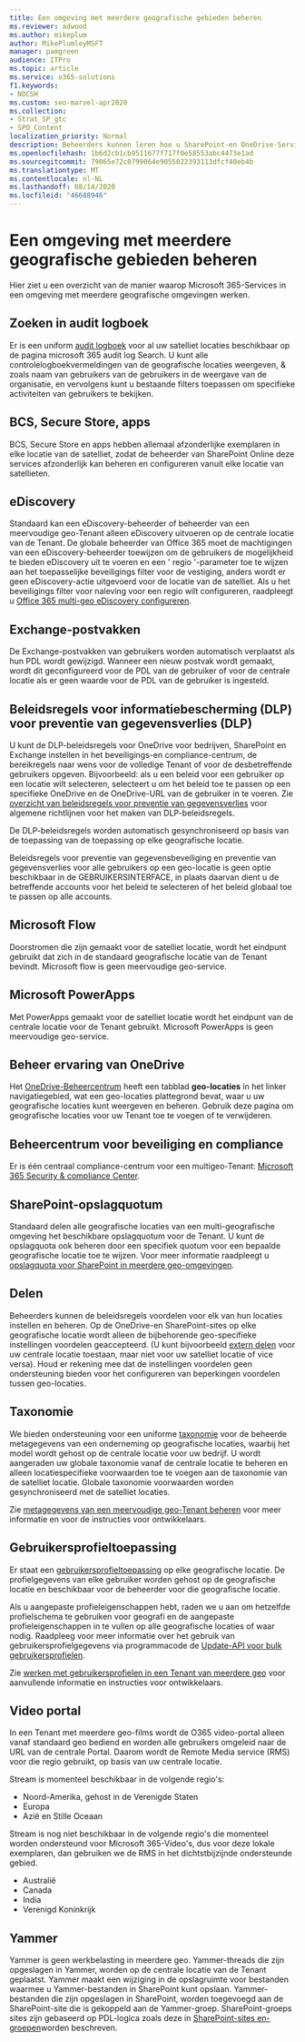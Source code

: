 ```yaml
---
title: Een omgeving met meerdere geografische gebieden beheren
ms.reviewer: adwood
ms.author: mikeplum
author: MikePlumleyMSFT
manager: pamgreen
audience: ITPro
ms.topic: article
ms.service: o365-solutions
f1.keywords:
- NOCSH
ms.custom: seo-marvel-apr2020
ms.collection:
- Strat_SP_gtc
- SPO_Content
localization_priority: Normal
description: Beheerders kunnen leren hoe u SharePoint-en OneDrive-Services beheert in een omgeving met meerdere geografische omgevingen.
ms.openlocfilehash: 1b6d2cb1cb9511677f717f0e58553abc4473e1ad
ms.sourcegitcommit: 79065e72c0799064e9055022393113dfcf40eb4b
ms.translationtype: MT
ms.contentlocale: nl-NL
ms.lasthandoff: 08/14/2020
ms.locfileid: "46688946"
---
```

# <a name="administering-a-multi-geo-environment"></a>Een omgeving met meerdere geografische gebieden beheren

Hier ziet u een overzicht van de manier waarop Microsoft 365-Services in een omgeving met meerdere geografische omgevingen werken.

## <a name="audit-log-search"></a>Zoeken in audit logboek

Er is een uniform [audit logboek](https://support.office.com/article/0d4d0f35-390b-4518-800e-0c7ec95e946c) voor al uw satelliet locaties beschikbaar op de pagina microsoft 365 audit log Search. U kunt alle controlelogboekvermeldingen van de geografische locaties weergeven, & zoals naam van gebruikers van de gebruikers in de weergave van de organisatie, en vervolgens kunt u bestaande filters toepassen om specifieke activiteiten van gebruikers te bekijken.

## <a name="bcs-secure-store-apps"></a>BCS, Secure Store, apps

BCS, Secure Store en apps hebben allemaal afzonderlijke exemplaren in elke locatie van de satelliet, zodat de beheerder van SharePoint Online deze services afzonderlijk kan beheren en configureren vanuit elke locatie van satellieten.

## <a name="ediscovery"></a>eDiscovery 

Standaard kan een eDiscovery-beheerder of beheerder van een meervoudige geo-Tenant alleen eDiscovery uitvoeren op de centrale locatie van de Tenant. De globale beheerder van Office 365 moet de machtigingen van een eDiscovery-beheerder toewijzen om de gebruikers de mogelijkheid te bieden eDiscovery uit te voeren en een ' regio '-parameter toe te wijzen aan het toepasselijke beveiligings filter voor de vestiging, anders wordt er geen eDiscovery-actie uitgevoerd voor de locatie van de satelliet. Als u het beveiligings filter voor naleving voor een regio wilt configureren, raadpleegt u [Office 365 multi-geo eDiscovery configureren](multi-geo-ediscovery-configuration.md).

## <a name="exchange-mailboxes"></a>Exchange-postvakken

De Exchange-postvakken van gebruikers worden automatisch verplaatst als hun PDL wordt gewijzigd. Wanneer een nieuw postvak wordt gemaakt, wordt dit geconfigureerd voor de PDL van de gebruiker of voor de centrale locatie als er geen waarde voor de PDL van de gebruiker is ingesteld.

## <a name="information-protection-ip-data-loss-prevention-dlp-policy"></a>Beleidsregels voor informatiebescherming (DLP) voor preventie van gegevensverlies (DLP)

U kunt de DLP-beleidsregels voor OneDrive voor bedrijven, SharePoint en Exchange instellen in het beveiligings-en compliance-centrum, de bereikregels naar wens voor de volledige Tenant of voor de desbetreffende gebruikers opgeven. Bijvoorbeeld: als u een beleid voor een gebruiker op een locatie wilt selecteren, selecteert u om het beleid toe te passen op een specifieke OneDrive en de OneDrive-URL van de gebruiker in te voeren. Zie [overzicht van beleidsregels voor preventie van gegevensverlies](https://support.office.com/article/1966b2a7-d1e2-4d92-ab61-42efbb137f5e) voor algemene richtlijnen voor het maken van DLP-beleidsregels.

De DLP-beleidsregels worden automatisch gesynchroniseerd op basis van de toepassing van de toepassing op elke geografische locatie.

Beleidsregels voor preventie van gegevensbeveiliging en preventie van gegevensverlies voor alle gebruikers op een geo-locatie is geen optie beschikbaar in de GEBRUIKERSINTERFACE, in plaats daarvan dient u de betreffende accounts voor het beleid te selecteren of het beleid globaal toe te passen op alle accounts.

## <a name="microsoft-flow"></a>Microsoft Flow

Doorstromen die zijn gemaakt voor de satelliet locatie, wordt het eindpunt gebruikt dat zich in de standaard geografische locatie van de Tenant bevindt.  Microsoft flow is geen meervoudige geo-service. 

## <a name="microsoft-powerapps"></a>Microsoft PowerApps

Met PowerApps gemaakt voor de satelliet locatie wordt het eindpunt van de centrale locatie voor de Tenant gebruikt. Microsoft PowerApps is geen meervoudige geo-service. 

## <a name="onedrive-administrator-experience"></a>Beheer ervaring van OneDrive

Het [OneDrive-Beheercentrum](https://admin.onedrive.com) heeft een tabblad **geo-locaties** in het linker navigatiegebied, wat een geo-locaties plattegrond bevat, waar u uw geografische locaties kunt weergeven en beheren. Gebruik deze pagina om geografische locaties voor uw Tenant toe te voegen of te verwijderen.

## <a name="security-and-compliance-admin-center"></a>Beheercentrum voor beveiliging en compliance

Er is één centraal compliance-centrum voor een multigeo-Tenant: [Microsoft 365 Security & compliance Center](https://protection.office.com/?rfr=AdminCenter\#/homepage).

## <a name="sharepoint-storage-quota"></a>SharePoint-opslagquotum

Standaard delen alle geografische locaties van een multi-geografische omgeving het beschikbare opslagquotum voor de Tenant.  U kunt de opslagquota ook beheren door een specifiek quotum voor een bepaalde geografische locatie toe te wijzen. Voor meer informatie raadpleegt u [opslagquota voor SharePoint in meerdere geo-omgevingen](sharepoint-multi-geo-storage-quota.md).

## <a name="sharing"></a>Delen

Beheerders kunnen de beleidsregels voordelen voor elk van hun locaties instellen en beheren. Op de OneDrive-en SharePoint-sites op elke geografische locatie wordt alleen de bijbehorende geo-specifieke instellingen voordelen geaccepteerd. (U kunt bijvoorbeeld [extern delen](https://support.office.com/article/C8A462EB-0723-4B0B-8D0A-70FEAFE4BE85) voor uw centrale locatie toestaan, maar niet voor uw satelliet locatie of vice versa). Houd er rekening mee dat de instellingen voordelen geen ondersteuning bieden voor het configureren van beperkingen voordelen tussen geo-locaties.

## <a name="taxonomy"></a>Taxonomie

We bieden ondersteuning voor een uniforme [taxonomie](https://docs.microsoft.com/sharepoint/managed-metadata) voor de beheerde metagegevens van een onderneming op geografische locaties, waarbij het model wordt gehost op de centrale locatie voor uw bedrijf. U wordt aangeraden uw globale taxonomie vanaf de centrale locatie te beheren en alleen locatiespecifieke voorwaarden toe te voegen aan de taxonomie van de satelliet locatie. Globale taxonomie voorwaarden worden gesynchroniseerd met de satelliet locaties.

Zie [metagegevens van een meervoudige geo-Tenant beheren](https://docs.microsoft.com/sharepoint/dev/solution-guidance/multigeo-managedmetadata) voor meer informatie en voor de instructies voor ontwikkelaars.

## <a name="user-profile-application"></a>Gebruikersprofieltoepassing

Er staat een [gebruikersprofieltoepassing](https://docs.microsoft.com/sharepoint/manage-user-profiles) op elke geografische locatie. De profielgegevens van elke gebruiker worden gehost op de geografische locatie en beschikbaar voor de beheerder voor die geografische locatie.

Als u aangepaste profieleigenschappen hebt, raden we u aan om hetzelfde profielschema te gebruiken voor geografi en de aangepaste profieleigenschappen in te vullen op alle geografische locaties of waar nodig. Raadpleeg voor meer informatie over het gebruik van gebruikersprofielgegevens via programmacode de [Update-API voor bulk gebruikersprofielen](https://docs.microsoft.com/sharepoint/dev/solution-guidance/bulk-user-profile-update-api-for-sharepoint-online).

Zie [werken met gebruikersprofielen in een Tenant van meerdere geo](https://docs.microsoft.com/sharepoint/dev/solution-guidance/multigeo-userprofileexperience) voor aanvullende informatie en instructies voor ontwikkelaars.

## <a name="video-portal"></a>Video portal

In een Tenant met meerdere geo-films wordt de O365 video-portal alleen vanaf standaard geo bediend en worden alle gebruikers omgeleid naar de URL van de centrale Portal. Daarom wordt de Remote Media service (RMS) voor die regio gebruikt, op basis van uw centrale locatie.

Stream is momenteel beschikbaar in de volgende regio's:

- Noord-Amerika, gehost in de Verenigde Staten 
- Europa
- Azië en Stille Oceaan

Stream is nog niet beschikbaar in de volgende regio's die momenteel worden ondersteund voor Microsoft 365-Video's, dus voor deze lokale exemplaren, dan gebruiken we de RMS in het dichtstbijzijnde ondersteunde gebied.

- Australië
- Canada
- India
- Verenigd Koninkrijk

## <a name="yammer"></a>Yammer

Yammer is geen werkbelasting in meerdere geo. Yammer-threads die zijn opgeslagen in Yammer, worden op de centrale locatie van de Tenant geplaatst. Yammer maakt een wijziging in de opslagruimte voor bestanden waarmee u Yammer-bestanden in SharePoint kunt opslaan. Yammer-bestanden die zijn opgeslagen in SharePoint, worden toegevoegd aan de SharePoint-site die is gekoppeld aan de Yammer-groep. SharePoint-groeps sites zijn gebaseerd op PDL-logica zoals deze in [SharePoint-sites en-groepen](multi-geo-capabilities-in-onedrive-and-sharepoint-online-in-microsoft-365.md#sharepoint-sites-and-groups)worden beschreven.
